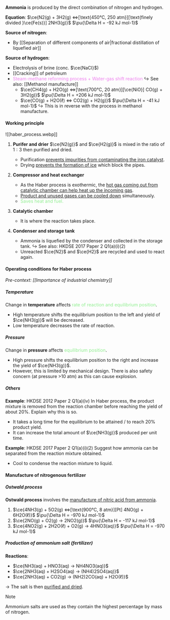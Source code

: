 **Ammonia** is produced by the direct combination of nitrogen and hydrogen.

**Equation**:
$\ce{N2(g) + 3H2(g) <=>[\text{450°C, 250 atm}][\text{finely divided }\ce{Fe(s)}] 2NH3(g)}$          $\pu{\Delta H = -92 kJ mol-1}$

**Source of nitrogen**:
- By [[Separation of different components of air|fractional distillation of liquefied air]]

**Source of hydrogen**:
- Electrolysis of brine (conc. $\ce{NaCl}$)
- [[Cracking]] of petroleum
- <span style="color: violet">Steam-methane reforming process + Water-gas shift reaction</span>
  ↪️ See also: [[Methanol manufacture]]
	 - $\ce{CH4(g) + H2O(g) <=>[\text{700°C, 20 atm}][\ce{NiO}] CO(g) + 3H2(g)}$          $\pu{\Delta H = +206 kJ mol-1}$
	 - $\ce{CO(g) + H2O(ℓ) <=> CO2(g) + H2(g)}$          $\pu{\Delta H = -41 kJ mol-1}$
	   ↪️ This is in reverse with the process in methanol manufacture.

#### Working principle
![[haber_process.webp]]

1. **Purifer and drier**
   $\ce{N2(g)}$ and $\ce{H2(g)}$ is mixed in the ratio of $1:3$ then purified and dried.
	- Purification <u>prevents impurities from contaminating the iron catalyst</u>.
	- Drying <u>prevents the formation of ice</u> which block the pipes.

2. **Compressor and heat exchanger**
	- As the Haber process is exothermic, the <u>hot gas coming out from catalytic chamber can help heat up the incoming gas</u>.
	- <u>Product and unused gases can be cooled down</u> simultaneously.
	- <span style="color: lightgreen">Saves heat and fuel.</span>

3. **Catalytic chamber**
	- It is where the reaction takes place.

4. **Condenser and storage tank**
	- Ammonia is liquefied by the condenser and collected in the storage tank.
	  ↪️ See also: HKDSE 2017 Paper 2 Q1(a)(i)(2)
	- Unreacted $\ce{N2}$ and $\ce{H2}$ are recycled and used to react again.

#### Operating conditions for Haber process
*Pre-context: [[Importance of industrial chemistry]]*

##### Temperature
Change in **temperature** affects <span style="color: lightgreen">rate of reaction and equilibrium position</span>.
- High temperature shifts the equilibrium position to the left and yield of $\ce{NH3(g)}$ will be decreased.
- Low temperature decreases the rate of reaction.

##### Pressure
Change in **pressure** affects <span style="color: lightgreen">equilibrium position</span>.
- High pressure shifts the equilibrium position to the right and increase the yield of $\ce{NH3(g)}$.
- However, this is limited by mechanical design. There is also safety concern (at pressure >10 atm) as this can cause explosion.

##### Others
**Example**: HKDSE 2012 Paper 2 Q1(a)(iv)
In Haber process, the product mixture is removed from the reaction chamber before reaching the yield of about 20%. Explain why this is so.
- It takes a long time for the equilibrium to be attained / to reach 20% product yield.
- It can increase the total amount of $\ce{NH3(g)}$ produced per unit time.

**Example**: HKDSE 2017 Paper 2 Q1(a)(i)(2)
Suggest how ammonia can be separated from the reaction mixture obtained.
- Cool to condense the reaction mixture to liquid.

#### Manufacture of nitrogenous fertilizer
##### Ostwald process
**Ostwald process** involves the <u>manufacture of nitric acid from ammonia</u>.
1. $\ce{4NH3(g) + 5O2(g) <=>[\text{900°C, 8 atm}][Pt] 4NO(g) + 6H2O(ℓ)}$     $\pu{\Delta H = -970 kJ mol-1}$
2. $\ce{2NO(g) + O2(g) -> 2NO2(g)}$     $\pu{\Delta H = -117 kJ mol-1}$
3. $\ce{4NO2(g) + 2H2O(ℓ) + O2(g) -> 4HNO3(aq)}$     $\pu{\Delta H = -970 kJ mol-1}$

##### Production of ammonium salt (fertilizer)
**Reactions**:
- $\ce{NH3(aq) + HNO3(aq) -> NH4NO3(aq)}$
- $\ce{2NH3(aq) + H2SO4(aq) -> (NH4)2SO4(aq)}$
- $\ce{2NH3(aq) + CO2(g) -> (NH2)2CO(aq) + H2O(ℓ)}$

→ The salt is then <u>purified and dried</u>.

> [!note]
> Ammonium salts are used as they contain the highest percentage by mass of nitrogen.